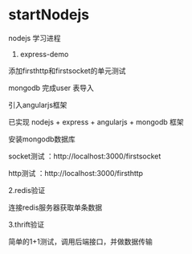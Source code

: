 # startNodejs

nodejs 学习进程

1. express-demo

添加firsthttp和firstsocket的单元测试

mongodb 完成user 表导入

引入angularjs框架

已实现 nodejs + express + angularjs + mongodb 框架

安装mongodb数据库

socket测试 ：http://localhost:3000/firstsocket

http测试 ：http://localhost:3000/firsthttp

2.redis验证

连接redis服务器获取单条数据

3.thrift验证

简单的1+1测试，调用后端接口，并做数据传输